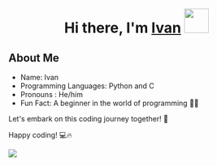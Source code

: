 

<h1 align="center">Hi there, I'm <a href="https://www.youtube.com/watch?v=dQw4w9WgXcQ" target="_blank">Ivan</a> 
<img src="https://media1.tenor.com/m/FatatgEM2FYAAAAC/crying-pepe.gif" height="48"/></h1>



## About Me
- Name: Ivan
- Programming Languages: Python and C
- Pronouns : He/him
- Fun Fact: A beginner in the world of programming 👨‍💻

Let's embark on this coding journey together! 🚀

Happy coding! 💻🔥

![](https://komarev.com/ghpvc/?username=ivanpeak1)
